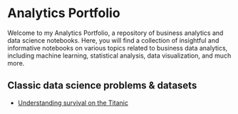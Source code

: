 # Analytics Portfolio

Welcome to my Analytics Portfolio, a repository of business analytics and data science notebooks. Here, you will find a collection of insightful and informative notebooks on various topics related to business data analytics, including machine learning, statistical analysis, data visualization, and much more.

## Classic data science problems & datasets

* [Understanding survival on the Titanic](./Classic%20datasets/Titanic/titanic.ipynb)
